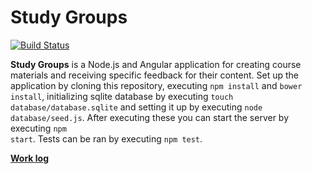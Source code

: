 # Study Groups

[![Build Status](https://travis-ci.org/Kaltsoon/studygroups.svg?branch=master)](https://travis-ci.org/Kaltsoon/studygroups)

**Study Groups** is a Node.js and Angular application for creating course materials and receiving specific feedback for their content. Set up the application by cloning this repository, executing <code>npm install</code> and <code>bower install</code>, initializing sqlite database by executing <code>touch database/database.sqlite</code> and setting it up by executing <code>node database/seed.js</code>. After executing these you can start the server by executing <code>npm start</code>. Tests can be ran by executing <code>npm test</code>.

**<a href="https://docs.google.com/spreadsheets/d/1P2zze5cQlTQLj0d_IuPx1aKCVfUoLx0tS8HEB5GuZ8w/edit?usp=sharing">Work  log</a>**
